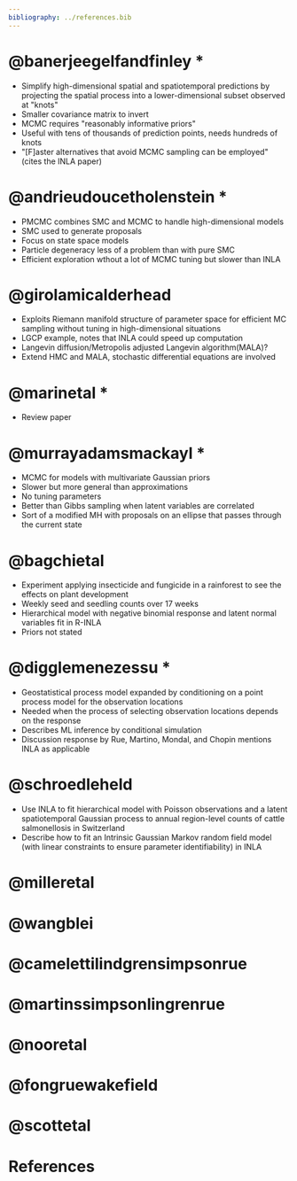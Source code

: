 ```yaml
---
bibliography: ../references.bib
---
```


# @banerjeegelfandfinley \*

- Simplify high-dimensional spatial and spatiotemporal predictions by projecting the spatial process into a lower-dimensional subset observed at "knots"
- Smaller covariance matrix to invert
- MCMC requires "reasonably informative priors"
- Useful with tens of thousands of prediction points, needs hundreds of knots
- "[F]aster alternatives that avoid MCMC sampling can be employed" (cites the INLA paper)


# @andrieudoucetholenstein \*

- PMCMC combines SMC and MCMC to handle high-dimensional models
- SMC used to generate proposals
- Focus on state space models
- Particle degeneracy less of a problem than with pure SMC
- Efficient exploration wthout a lot of MCMC tuning but slower than INLA


# @girolamicalderhead

- Exploits Riemann manifold structure of parameter space for efficient MC sampling without tuning in high-dimensional situations
- LGCP example, notes that INLA could speed up computation
- Langevin diffusion/Metropolis adjusted Langevin algorithm(MALA)?
- Extend HMC and MALA, stochastic differential equations are involved


# @marinetal \*

- Review paper


# @murrayadamsmackayl \*

- MCMC for models with multivariate Gaussian priors
- Slower but more general than approximations
- No tuning parameters
- Better than Gibbs sampling when latent variables are correlated
- Sort of a modified MH with proposals on an ellipse that passes through the current state


# @bagchietal

- Experiment applying insecticide and fungicide in a rainforest to see the effects on plant development
- Weekly seed and seedling counts over 17 weeks
- Hierarchical model with negative binomial response and latent normal variables fit in R-INLA
- Priors not stated

# @digglemenezessu \*

- Geostatistical process model expanded by conditioning on a point process model for the observation locations
- Needed when the process of selecting observation locations depends on the response
- Describes ML inference by conditional simulation
- Discussion response by Rue, Martino, Mondal, and Chopin mentions INLA as applicable


# @schroedleheld

- Use INLA to fit hierarchical model with Poisson observations and a latent spatiotemporal Gaussian process to annual region-level counts of cattle salmonellosis in Switzerland
- Describe how to fit an Intrinsic Gaussian Markov random field model (with linear constraints to ensure parameter identifiability) in INLA


# @milleretal

# @wangblei

# @camelettilindgrensimpsonrue

# @martinssimpsonlingrenrue

# @nooretal

# @fongruewakefield

# @scottetal

# References
